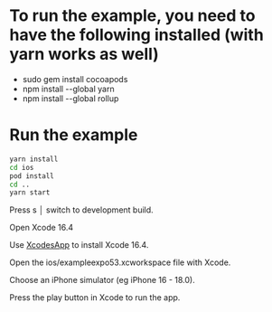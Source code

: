 # To run the example, you need to have the following installed (with yarn works as well)

- sudo gem install cocoapods
- npm install --global yarn
- npm install --global rollup

# Run the example

```bash
yarn install
cd ios
pod install
cd ..
yarn start
```

Press s │ switch to development build.

Open Xcode 16.4

Use [XcodesApp](https://github.com/XcodesOrg/XcodesApp) to install Xcode 16.4.

Open the ios/exampleexpo53.xcworkspace file with Xcode.

Choose an iPhone simulator (eg iPhone 16 - 18.0).

Press the play button in Xcode to run the app.
